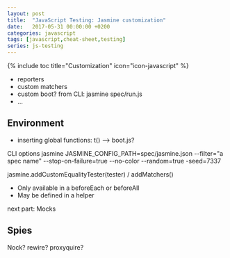 ```yaml
---
layout: post
title:  "JavaScript Testing: Jasmine customization"
date:   2017-05-31 00:00:00 +0200
categories: javascript
tags: [javascript,cheat-sheet,testing]
series: js-testing
---
```


{% include toc title="Customization" icon="icon-javascript" %}


- reporters
- custom matchers
- custom boot? from CLI: jasmine spec/run.js
- ...

<!--more-->

## Environment

- inserting global functions: t() --> boot.js?

CLI options
jasmine JASMINE_CONFIG_PATH=spec/jasmine.json --filter=\"a spec name\" --stop-on-failure=true --no-color --random=true -seed=7337





jasmine.addCustomEqualityTester(tester) / addMatchers()
- Only available in a beforeEach or beforeAll
- May be defined in a helper


next part: Mocks

## Spies



Nock? rewire? proxyquire?


